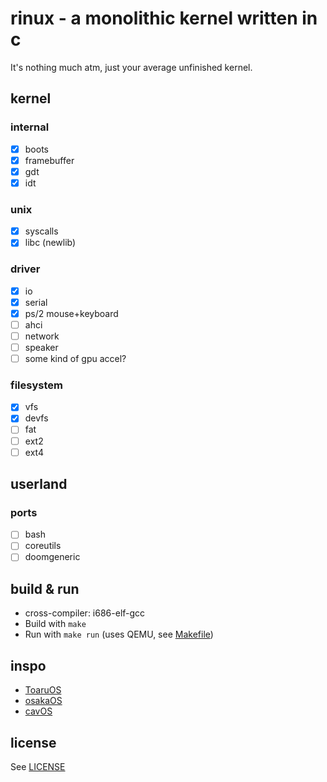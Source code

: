 # rinux - a monolithic kernel written in c
It's nothing much atm, just your average unfinished kernel.

## kernel
### internal
- [x] boots
- [x] framebuffer
- [x] gdt
- [x] idt

### unix
- [x] syscalls
- [x] libc (newlib)

### driver
- [x] io
- [x] serial
- [x] ps/2 mouse+keyboard 
- [ ] ahci
- [ ] network
- [ ] speaker
- [ ] some kind of gpu accel?

### filesystem
- [x] vfs
- [x] devfs
- [ ] fat
- [ ] ext2
- [ ] ext4

## userland
### ports
- [ ] bash
- [ ] coreutils
- [ ] doomgeneric

## build & run

- cross-compiler: i686-elf-gcc
- Build with `make`
- Run with `make run` (uses QEMU, see [Makefile](Makefile))

## inspo

- [ToaruOS](https://github.com/klange/toaruos)
- [osakaOS](https://github.com/pac-ac/osakaOS)
- [cavOS](https://github.com/malwarepad/cavOS)

## license

See [LICENSE](LICENSE)